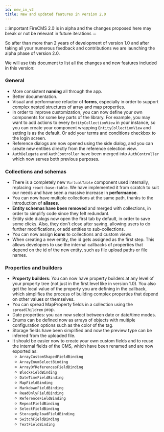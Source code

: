 ```yaml
---
id: new_in_v2
title: New and updated features in version 2.0
---
```


:::important 
FireCMS 2.0 is in alpha and the changes proposed here may break or
not be relevant in future iterations
:::

So after than more than 2 years of development of version 1.0 and after taking
all your numerous feedback and contributions we are launching the alpha phase of
version 2.0.

We will use this document to list all the changes and new features included in
this version:

### General

- More consistent **naming** all through the app.
- Better documentation.
- Visual and performance refactor of **forms**, especially in order to support
  complex nested structures of array and map properties.
- In order to improve customization, you can now define your own components for
  some key parts of the library. For example, you may want to add actions to
  every `EntityCollectionView` in your instance, so you can create your
  component wrapping `EntityCollectionView` and setting is as the default. Or
  add your terms and conditions checkbox to the login screen.
- Reference dialogs are now opened using the side dialog, and you can create new
  entities directly from the reference selection view.
- `AuthDelegate` and `AuthController` have been merged into `AuthController`
  which now serves both previous purposes.

### Collections and schemas

- There is a completely new `VirtualTable` component used internally,
  replacing `react-base-table`. We have implemented it from scratch to suit our
  needs and have seen a massive increase in **performance**.
- You can now have multiple collections at the same path, thanks to the
  introduction of **aliases**.
- **Entity schemas have been removed** and merged with collections, in order to
  simplify code since they felt redundant.
- Entity side dialogs now open the first tab by default, in order to save some
  clicks. Also, they don't close after saving, allowing users to do further
  modifications, or add entities to sub-collections.
- You can now assign **icons** to collections and custom views.
- When creating a new entity, the id gets assigned as the first step. This
  allows developers to use the internal callbacks of properties that depend on
  the id of the new entity, such as file upload paths or file names.

### Properties and builders

- **Property builders**: You can now have property builders at any level of your
  property tree (not just in the first level like in version 1.0). You also get
  the local value of the property you are defining in the callback, which
  simplifies the process of building complex properties that depend on other
  values or themselves.
- You can spread MapProperty fields in a collection using the `spreadChildren`
  prop.
- Date properties: you can now select between date or date/time modes.
- Enums can be defined now as arrays of objects with multiple configuration
  options such as the color of the tag.
- Storage fields have been simplified and now the preview type can be inferred
  from the uploaded file.
- It should be easier now to create your own custom fields and to reuse the
  internal fields of the CMS, which have been renamed and are now exported as:
  - `ArrayCustomShapedFieldBinding`
  - `ArrayEnumSelectBinding`
  - `ArrayOfReferencesFieldBinding`
  - `BlockFieldBinding`
  - `DateTimeFieldBinding`
  - `MapFieldBinding`
  - `MarkdownFieldBinding`
  - `ReadOnlyFieldBinding`
  - `ReferenceFieldBinding`
  - `RepeatFieldBinding`
  - `SelectFieldBinding`
  - `StorageUploadFieldBinding`
  - `SwitchFieldBinding`
  - `TextFieldBinding`

